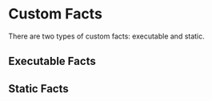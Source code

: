 # Custom Facts

There are two types of custom facts: executable and static.

## Executable Facts

## Static Facts
